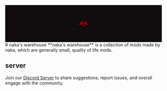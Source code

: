 <img src="banner.png" align="center">
# naka's warehouse
**naka's warehouse** is a collection of mods made by naka, which are generally small, quality of life mods.

## server
Join our [Discord Server](https://discord.gg/nGJqynr9wk) to share suggestions, report issues, and overall engage with the community.
